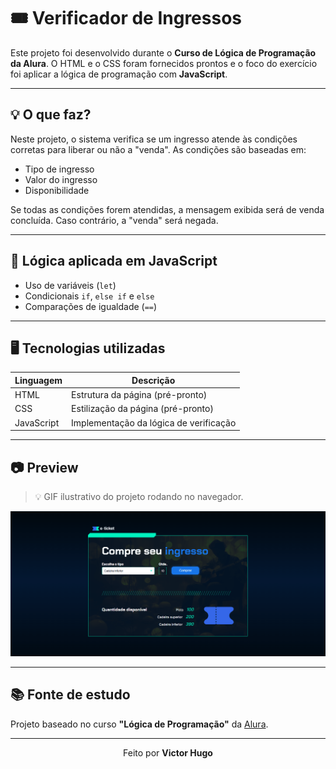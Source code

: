 # 🎟️ Verificador de Ingressos

Este projeto foi desenvolvido durante o **Curso de Lógica de Programação da Alura**. O HTML e o CSS foram fornecidos prontos e o foco do exercício foi aplicar a lógica de programação com **JavaScript**.

---

## 💡 O que faz?

Neste projeto, o sistema verifica se um ingresso atende às condições corretas para liberar ou não a "venda". As condições são baseadas em:

- Tipo de ingresso
- Valor do ingresso
- Disponibilidade

Se todas as condições forem atendidas, a mensagem exibida será de venda concluída. Caso contrário, a "venda" será negada.

---

## 🧠 Lógica aplicada em JavaScript

- Uso de variáveis (`let`)
- Condicionais `if`, `else if` e `else`
- Comparações de igualdade (`==`)

---

## 🖥️ Tecnologias utilizadas

| Linguagem | Descrição         |
|-----------|-------------------|
| HTML      | Estrutura da página (pré-pronto) |
| CSS       | Estilização da página (pré-pronto) |
| JavaScript | Implementação da lógica de verificação |

---

## 📷 Preview

> 💡 GIF ilustrativo do projeto rodando no navegador.


<img src="GIF_Ingresso.gif" alt="Preview GIF">

---

## 📚 Fonte de estudo

Projeto baseado no curso **"Lógica de Programação"** da [Alura](https://www.alura.com.br/).

---

<p align="center">
  Feito por <strong>Victor Hugo</strong>
</p>
